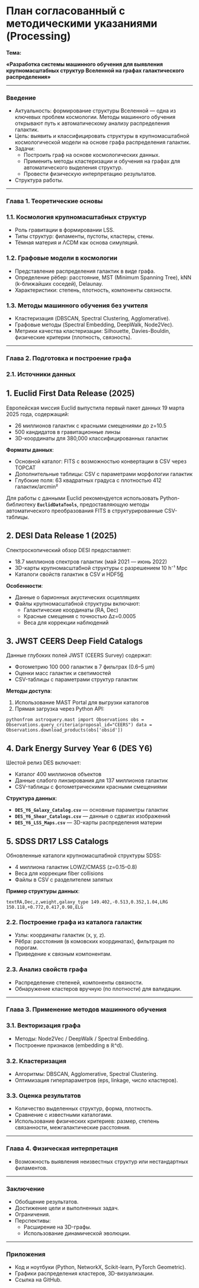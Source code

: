 # План согласованный с методическими указаниями (Processing)

**Тема:**

**«Разработка системы машинного обучения для выявления крупномасштабных структур Вселенной на графах галактического распределения»**

---

### **Введение**

- Актуальность: формирование структуры Вселенной — одна из ключевых проблем космологии. Методы машинного обучения открывают путь к автоматическому анализу распределения галактик.
- Цель: выявить и классифицировать структуры в крупномасштабной космологической модели на основе графа распределения галактик.
- Задачи:
    - Построить граф на основе космологических данных.
    - Применить методы кластеризации и обучения на графах для автоматического выделения структур.
    - Провести физическую интерпретацию результатов.
- Структура работы.

---

### **Глава 1. Теоретические основы**

### 1.1. Космология крупномасштабных структур

- Роль гравитации в формировании LSS.
- Типы структур: филаменты, пустоты, кластеры, стены.
- Тёмная материя и ΛCDM как основа симуляций.

### 1.2. Графовые модели в космологии

- Представление распределения галактик в виде графа.
- Определение рёбер: расстояние, MST (Minimum Spanning Tree), kNN (k-ближайших соседей), Delaunay.
- Характеристики: степень, плотность, компоненты связности.

### 1.3. Методы машинного обучения без учителя

- Кластеризация (DBSCAN, Spectral Clustering, Agglomerative).
- Графовые методы (Spectral Embedding, DeepWalk, Node2Vec).
- Метрики качества кластеризации: Silhouette, Davies-Bouldin, физические критерии (плотность, связность).

---

### **Глава 2. Подготовка и построение графа**

### 2.1. Источники данных

## **1. Euclid First Data Release (2025)**

Европейская миссия Euclid выпустила первый пакет данных 19 марта 2025 года, содержащий:

- 26 миллионов галактик с красными смещениями до z=10.5
- 500 кандидатов в гравитационные линзы
- 3D-координаты для 380,000 классифицированных галактик

**Форматы данных**:

- Основной каталог: FITS с возможностью конвертации в CSV через TOPCAT
- Дополнительные таблицы: CSV с параметрами морфологии галактик
- Глубокие поля: 63 квадратных градуса с плотностью 412 галактик/arcmin²

Для работы с данными Euclid рекомендуется использовать Python-библиотеку **`EuclidDataTools`**, предоставляющую методы автоматического преобразования FITS в структурированные CSV-таблицы.

## **2. DESI Data Release 1 (2025)**

Спектроскопический обзор DESI предоставляет:

- 18.7 миллионов спектров галактик (май 2021 — июнь 2022)
- 3D-карты крупномасштабной структуры с разрешением 10 h⁻¹ Mpc
- Каталоги свойств галактик в CSV и HDF5[6](https://data.desi.lbl.gov/doc/releases/)

**Особенности**:

- Данные о барионных акустических осцилляциях
- Файлы крупномасштабной структуры включают:
    - Галактические координаты (RA, Dec)
    - Красные смещения с точностью Δz=0.0005
    - Веса для коррекции наблюдений

## **3. JWST CEERS Deep Field Catalogs**

Данные глубоких полей JWST (CEERS Survey) содержат:

- Фотометрию 100 000 галактик в 7 фильтрах (0.6–5 μm)
- Оценки масс галактик и светимостей
- CSV-таблицы с параметрами структур галактик

**Методы доступа**:

1. Использование MAST Portal для выгрузки каталогов
2. Прямая загрузка через Python API:

`pythonfrom astroquery.mast import Observations
obs = Observations.query_criteria(proposal_id="CEERS")
data = Observations.download_products(obs['obsid'])`

## **4. Dark Energy Survey Year 6 (DES Y6)**

Шестой релиз DES включает:

- Каталог 400 миллионов объектов
- Данные слабого линзирования для 137 миллионов галактик
- CSV-таблицы с фотометрическими красными смещениями

**Структура данных**:

- **`DES_Y6_Galaxy_Catalog.csv`** — основные параметры галактик
- **`DES_Y6_Shear_Catalogs.csv`** — данные о сдвигах изображений
- **`DES_Y6_LSS_Maps.csv`** — 3D-карты распределения материи

## **5. SDSS DR17 LSS Catalogs**

Обновленные каталоги крупномасштабной структуры SDSS:

- 4 миллиона галактик LOWZ/CMASS (z=0.15–0.8)
- Веса для коррекции fiber collisions
- Файлы в CSV с разделителем запятых

**Пример структуры данных**:

`textRA,Dec,z,weight,galaxy_type
149.402,-0.513,0.352,1.04,LRG
150.118,+0.772,0.417,0.98,ELG`

### 2.2. Построение графа из каталога галактик

- Узлы: координаты галактик (x, y, z).
- Рёбра: расстояния (в комовских координатах), фильтрация по порогам.
- Приведение к связным компонентам.

### 2.3. Анализ свойств графа

- Распределение степеней, компоненты связности.
- Обнаружение кластеров вручную (по плотности) для валидации.

---

### **Глава 3. Применение методов машинного обучения**

### 3.1. Векторизация графа

- Методы: Node2Vec / DeepWalk / Spectral Embedding.
- Построение признаков (embedding в ℝ^d).

### 3.2. Кластеризация

- Алгоритмы: DBSCAN, Agglomerative, Spectral Clustering.
- Оптимизация гиперпараметров (eps, linkage, число кластеров).

### 3.3. Оценка результатов

- Количество выделенных структур, форма, плотность.
- Сравнение с известными каталогами.
- Использование физических критериев: размер, степень связанности, межгалактические расстояния.

---

### **Глава 4. Физическая интерпретация**

- Возможность выявления неизвестных структур или нестандартных филаментов.

---

### **Заключение**

- Обобщение результатов.
- Достижение цели и выполненных задач.
- Ограничения.
- Перспективы:
    - Расширение на 3D-графы.
    - Использование динамической эволюции.

---

### **Приложения**

- Код и ноутбуки (Python, NetworkX, Scikit-learn, PyTorch Geometric).
- Графики распределения кластеров, 3D-визуализации.
- Ссылка на GitHub.